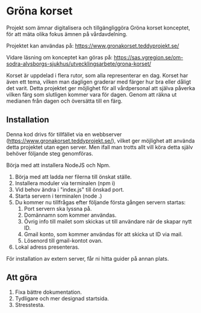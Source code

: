 # Gröna korset
Projekt som ämnar digitalisera och tillgängliggöra Gröna korset konceptet, för att mäta olika fokus ämnen på vårdavdelning.

Projektet kan användas på: https://www.gronakorset.teddyprojekt.se/

Vidare läsning om konceptet kan göras på: https://sas.vgregion.se/om-sodra-alvsborgs-sjukhus/utvecklingsarbete/grona-korset/

Korset är uppdelad i flera rutor, som alla representerar en dag. Korset har även ett tema, vilken man dagligen graderar med färger hur bra eller dåligt det varit. Detta projektet ger möjlighet för all vårdpersonal att själva påverka vilken färg som slutligen kommer vara för dagen. Genom att räkna ut medianen från dagen och översätta till en färg.

## Installation
Denna kod drivs för tillfället via en webbserver (https://www.gronakorset.teddyprojekt.se/), vilket ger möjlighet att använda detta projektet utan egen server. Men ifall man trotts allt vill köra detta själv behöver följande steg genomföras.

Börja med att installera NodeJS och Npm.

1. Börja med att ladda ner filerna till önskat ställe.
2. Installera moduler via terminalen (npm i)
3. Vid behov ändra i "index.js" till önskad port.
4. Starta servern i terminalen (node .)
5. Du kommer nu tillfrågas efter följande första gången servern startas:
	1. Port servern ska lyssna på.
	2. Domännamn som kommer användas.
	3. Övrig info till mailet som skickas ut till användare när de skapar nytt ID.
	4. Gmail konto, som kommer användas för att skicka ut ID via mail.
	5. Lösenord till gmail-kontot ovan.
6. Lokal adress presenteras.

För installation av extern server, får ni hitta guider på annan plats.

## Att göra
1. Fixa bättre dokumentation.
2. Tydligare och mer designad startsida.
3. Stresstesta.